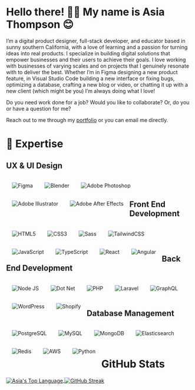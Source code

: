 <h1> Hello there! 👋🏼 My name is Asia Thompson 😊 </h1>

<p>
  I’m a digital product designer, full-stack developer, and educator based in sunny southern California, with a love of learning and a passion for turning ideas into real products.  I specialize in building digital solutions that empower businesses and their users to achieve their goals. I love working with businesses of varying scales and on projects that I genuinely resonate with to deliver the best. Whether I’m in Figma designing a new product feature, in Visual Studio Code building a new interface or fixing bugs, optimizing a database, crafting a new blog or video, or chatting it up with a new client (which might be you) I’m always doing what I love!

  Do you need work done for a job? Would you like to collaborate? Or, do you or have a question for me? 
  
  Reach out to me through my [portfolio](https://asiathompson.dev/) or you can email me directly. 
</p>


<h1>🧰 Expertise</h1>
  <h2>UX & UI Design</h2>
    <img align="left" alt="Figma" style="margin:16px;" src="https://img.shields.io/badge/Figma-1E1E1E?style=for-the-badge&logo=figma&logoColor=%231E1E1E&labelColor=F24E1E" />
    <img align="left" alt="Blender" style="margin:16px;" src="https://img.shields.io/badge/Blender-1E1E1E?style=for-the-badge&logo=blender&logoColor=%231E1E1E&labelColor=E87D0D" />
    <img align="left" alt="Adobe Photoshop" style="margin:16px;" src="https://img.shields.io/badge/Adobe_Photoshop-1E1E1E?style=for-the-badge&logo=adobephotoshop&logoColor=%231E1E1E&labelColor=31A8FF" />
    <img align="left" alt="Adobe Illustrator" style="margin:16px;" src="https://img.shields.io/badge/Adobe_Illustrator-1E1E1E?style=for-the-badge&logo=adobeillustrator&logoColor=%231E1E1E&labelColor=FF9A00" />
    <img align="left" alt="Adobe After Effects" style="margin:16px;" src="https://img.shields.io/badge/Adobe_After_Effects-1E1E1E?style=for-the-badge&logo=adobeaftereffects&logoColor=%231E1E1E&labelColor=9999FF" />  
    <br />
    <br />

  <h2>Front End Development</h2>
    <img align="left" alt="HTML5" style="margin:16px;" src="https://img.shields.io/badge/HTML5-1E1E1E?style=for-the-badge&logo=html5&logoColor=%231E1E1E&labelColor=E34F26" />
    <img align="left" alt="CSS3" style="margin:16px;" src="https://img.shields.io/badge/CSS3-1E1E1E?style=for-the-badge&logo=css3&logoColor=%23F9F8F8&labelColor=1572B6" />
    <img align="left" alt="Sass" style="margin:16px;" src="https://img.shields.io/badge/Sass-1E1E1E?style=for-the-badge&logo=sass&logoColor=%231E1E1E&labelColor=CC6699" />
    <img align="left" alt="TailwindCSS" style="margin:16px;" src="https://img.shields.io/badge/TailwindCSS-1E1E1E?style=for-the-badge&logo=tailwindcss&logoColor=%231E1E1E&labelColor=06B6D4" />
    <img align="left" alt="JavaScript" style="margin:16px;" src="https://img.shields.io/badge/JavaScript-1E1E1E?style=for-the-badge&logo=javascript&logoColor=%231E1E1E&labelColor=F7DF1E" />
    <img align="left" alt="TypeScript" style="margin:16px;" src="https://img.shields.io/badge/TypeScript-1E1E1E?style=for-the-badge&logo=typescript&logoColor=%23F9F8F8&labelColor=3178C6" />
    <img align="left" alt="React" style="margin:16px;" src="https://img.shields.io/badge/React_%26_React_Native-1E1E1E?style=for-the-badge&logo=react&logoColor=%231E1E1E&labelColor=61DAFB" />
    <img align="left" alt="Angular" style="margin:16px;" src="https://img.shields.io/badge/Angular-1E1E1E?style=for-the-badge&logo=angular&logoColor=%23F9F8F8&labelColor=0F0F11" />
    <br />
    <br />
    <br />

  <h2>Back End Development</h2>
    <img align="left" alt="Node JS" style="margin:16px;" src="https://img.shields.io/badge/Node.JS-1E1E1E?style=for-the-badge&logo=nodedotjs&logoColor=%231E1E1E&labelColor=E34F26" /> 
    <img align="left" alt="Dot Net" style="margin:16px;" src="https://img.shields.io/badge/.NET-1E1E1E?style=for-the-badge&logo=dotnet&logoColor=%23F9F8F8&labelColor=512BD4" />
    <img align="left" alt="PHP" style="margin:16px;" src="https://img.shields.io/badge/PHP-1E1E1E?style=for-the-badge&logo=php&logoColor=%231E1E1E&labelColor=777BB4" />
    <img align="left" alt="Laravel" style="margin:16px;" src="https://img.shields.io/badge/Laravel-1E1E1E?style=for-the-badge&logo=laravel&logoColor=%231E1E1E&labelColor=FF2D20" />
    <img align="left" alt="GraphQL" style="margin:16px;" src="https://img.shields.io/badge/GraphQL-1E1E1E?style=for-the-badge&logo=graphql&logoColor=%23F9F8F8&labelColor=E10098" />
    <img align="left" alt="WordPress" style="margin:16px;" src="https://img.shields.io/badge/WordPress-1E1E1E?style=for-the-badge&logo=wordpress&logoColor=%23F9F8F8&labelColor=21759B" />
    <img align="left" alt="Shopify" style="margin:16px;" src="https://img.shields.io/badge/Shopify-1E1E1E?style=for-the-badge&logo=shopify&logoColor=%231E1E1E&labelColor=7AB55C" />  
    <br />
    <br />
    <br />

  <h2>Database Management</h2>
    <img align="left" alt="PostgreSQL" style="margin:16px;" src="https://img.shields.io/badge/PostgreSQL-1E1E1E?style=for-the-badge&logo=postgresql&logoColor=%23F9F8F8&labelColor=4169E1" />
    <img align="left" alt="MySQL" style="margin:16px;" src="https://img.shields.io/badge/MySQL-1E1E1E?style=for-the-badge&logo=mysql&logoColor=%23F9F8F8&labelColor=1572B6" />
    <img align="left" alt="MongoDB" style="margin:16px;" src="https://img.shields.io/badge/MongoDB-1E1E1E?style=for-the-badge&logo=mongodb&logoColor=%231E1E1E&labelColor=47A248" />
    <img align="left" alt="Elasticsearch" style="margin:16px;" src="https://img.shields.io/badge/Elasticsearch-1E1E1E?style=for-the-badge&logo=elasticsearch&logoColor=%23F9F8F8&labelColor=005571" />
    <img align="left" alt="Redis" style="margin:16px;" src="https://img.shields.io/badge/Redis-1E1E1E?style=for-the-badge&logo=redis&logoColor=%231E1E1E&labelColor=FF4438" />
    <img align="left" alt="AWS" style="margin:16px;" src="https://img.shields.io/badge/AWS-1E1E1E?style=for-the-badge&logo=amazonwebservices&logoColor=%23F9F8F8&labelColor=232F3E" />
    <img align="left" alt="Python" style="margin:16px;" src="https://img.shields.io/badge/Python-1E1E1E?style=for-the-badge&logo=python&logoColor=%23F9F8F8&labelColor=3776AB" />
    <br />
    <br />
    <br />

# GitHub Stats
<a href="https://github.com/anuraghazra/github-readme-stats">
  <img align="center" alt="Asia's Top Language" src="https://github-readme-stats.vercel.app/api/top-langs/?username=asiasAtWork&layout=compact&theme=react" />
</a>
<a href="https://git.io/streak-stats">
  <img align="center" alt="GitHub Streak" src="https://streak-stats.demolab.com?user=asiasAtWork&theme=react" />
</a>
